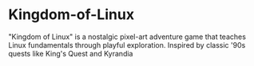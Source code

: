 # Kingdom-of-Linux

"Kingdom of Linux" is a nostalgic pixel-art adventure game that teaches Linux fundamentals through playful exploration. Inspired by classic '90s quests like King's Quest and Kyrandia
